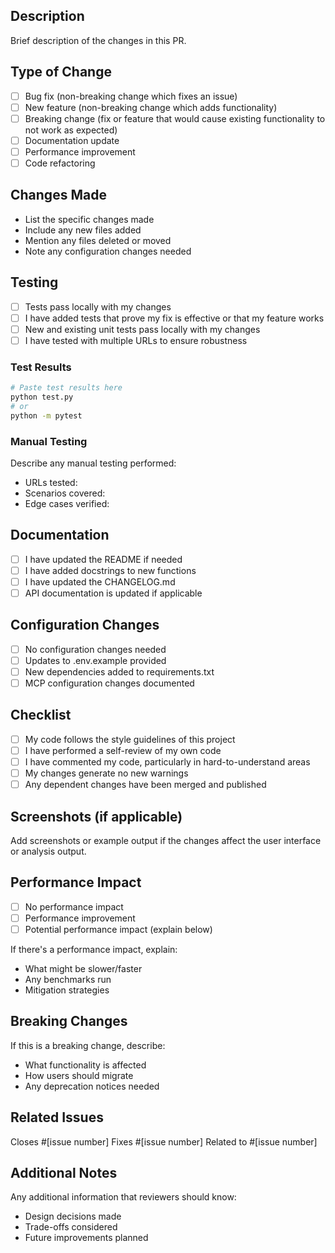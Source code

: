 ## Description

Brief description of the changes in this PR.

## Type of Change

- [ ] Bug fix (non-breaking change which fixes an issue)
- [ ] New feature (non-breaking change which adds functionality)
- [ ] Breaking change (fix or feature that would cause existing functionality to not work as expected)
- [ ] Documentation update
- [ ] Performance improvement
- [ ] Code refactoring

## Changes Made

- List the specific changes made
- Include any new files added
- Mention any files deleted or moved
- Note any configuration changes needed

## Testing

- [ ] Tests pass locally with my changes
- [ ] I have added tests that prove my fix is effective or that my feature works
- [ ] New and existing unit tests pass locally with my changes
- [ ] I have tested with multiple URLs to ensure robustness

### Test Results

```bash
# Paste test results here
python test.py
# or
python -m pytest
```

### Manual Testing

Describe any manual testing performed:
- URLs tested: 
- Scenarios covered:
- Edge cases verified:

## Documentation

- [ ] I have updated the README if needed
- [ ] I have added docstrings to new functions
- [ ] I have updated the CHANGELOG.md
- [ ] API documentation is updated if applicable

## Configuration Changes

- [ ] No configuration changes needed
- [ ] Updates to .env.example provided
- [ ] New dependencies added to requirements.txt
- [ ] MCP configuration changes documented

## Checklist

- [ ] My code follows the style guidelines of this project
- [ ] I have performed a self-review of my own code
- [ ] I have commented my code, particularly in hard-to-understand areas
- [ ] My changes generate no new warnings
- [ ] Any dependent changes have been merged and published

## Screenshots (if applicable)

Add screenshots or example output if the changes affect the user interface or analysis output.

## Performance Impact

- [ ] No performance impact
- [ ] Performance improvement
- [ ] Potential performance impact (explain below)

If there's a performance impact, explain:
- What might be slower/faster
- Any benchmarks run
- Mitigation strategies

## Breaking Changes

If this is a breaking change, describe:
- What functionality is affected
- How users should migrate
- Any deprecation notices needed

## Related Issues

Closes #[issue number]
Fixes #[issue number]
Related to #[issue number]

## Additional Notes

Any additional information that reviewers should know:
- Design decisions made
- Trade-offs considered
- Future improvements planned